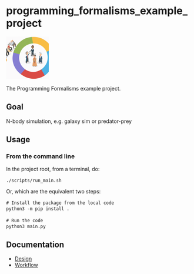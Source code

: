 # programming_formalisms_example_project

![](images/programming_formalisms_teacher_team_logo_116x116.png)

The Programming Formalisms example project.

## Goal

N-body simulation, e.g. galaxy sim or predator-prey

## Usage

### From the command line

In the project root, from a terminal, do:

```
./scripts/run_main.sh
```

Or, which are the equivalent two steps:

```
# Install the package from the local code
python3 -m pip install .

# Run the code
python3 main.py
```

## Documentation

 * [Design](design/README.md)
 * [Workflow](workflow/README.md)


